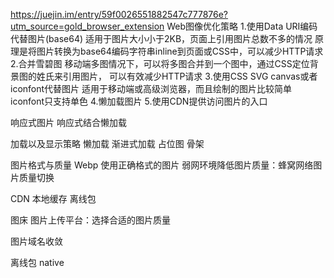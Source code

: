 https://juejin.im/entry/59f0026551882547c777876e?utm_source=gold_browser_extension
Web图像优化策略
1.使用Data URI编码代替图片(base64)
适用于图片大小小于2KB，页面上引用图片总数不多的情况
原理是将图片转换为base64编码字符串inline到页面或CSS中，可以减少HTTP请求
2.合并雪碧图
移动端多图情况下，可以将多图合并到一个图中，通过CSS定位背景图的姓氏来引用图片，
可以有效减少HTTP请求
3.使用CSS SVG canvas或者iconfont代替图片
适用于移动端或高级浏览器，而且绘制的图片比较简单
iconfont只支持单色
4.懒加载图片
5.使用CDN提供访问图片的入口

响应式图片
响应式结合懒加载

加载以及显示策略
懒加载 渐进式加载
占位图
骨架


图片格式与质量
Webp
使用正确格式的图片
弱网环境降低图片质量：蜂窝网络图片质量切换

CDN
本地缓存
离线包

图床
图片上传平台：选择合适的图片质量

图片域名收敛

离线包
native

